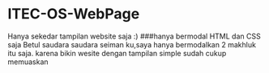 # ITEC-OS-WebPage


Hanya sekedar tampilan website saja :)
###hanya bermodal HTML dan CSS saja
Betul saudara saudara seiman ku,saya hanya bermodalkan 2 makhluk itu saja. karena bikin wesite dengan tampilan simple sudah cukup memuaskan

